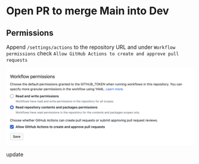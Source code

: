 # Open PR to merge Main into Dev

## Permissions

Append `/settings/actions` to the repository URL and under `Workflow permissions` check `Allow GitHub Actions to create and approve pull requests`

![permissions](./docs/permissions.png)

update
